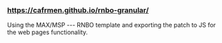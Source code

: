 ### https://cafrmen.github.io/rnbo-granular/

Using the MAX/MSP --- RNBO template and exporting the patch to JS for the web pages functionality.
